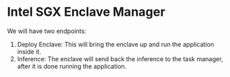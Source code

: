 # Intel SGX Enclave Manager
We will have two endpoints:
1. Deploy Enclave: This will bring the enclave up and run the application inside it.
2. Inference: The enclave will send back the inference to the task manager, after it is done running the application.